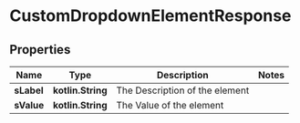 
# CustomDropdownElementResponse

## Properties
| Name | Type | Description | Notes |
| ------------ | ------------- | ------------- | ------------- |
| **sLabel** | **kotlin.String** | The Description of the element |  |
| **sValue** | **kotlin.String** | The Value of the element |  |



